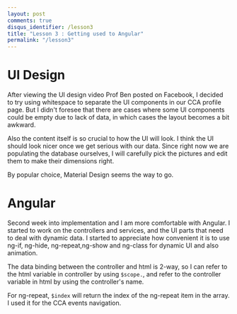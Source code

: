 ```yaml
---
layout: post
comments: true
disqus_identifier: /lesson3
title: "Lesson 3 : Getting used to Angular"
permalink: "/lesson3"
---
```


UI Design
=========
After viewing the UI design video Prof Ben posted on Facebook, I decided to try using whitespace to separate the UI components in our CCA profile page. But I didn't foresee that there are cases where some UI components could be empty due to lack of data, in which cases the layout becomes a bit awkward. 

Also the content itself is so crucial to how the UI will look. I think the UI should look nicer once we get serious with our data. Since right now we are populating the database ourselves, I will carefully pick the pictures and edit them to make their dimensions right.

By popular choice, Material Design seems the way to go.


Angular
=======
Second week into implementation and I am more comfortable with Angular. I started to work on the controllers and services, and the UI parts that need to deal with dynamic data. I started to appreciate how convenient it is to use ng-if, ng-hide, ng-repeat,ng-show and ng-class for dynamic UI and also animation.

The data binding between the controller and html is 2-way, so I can refer to the html variable in controller by using `$scope.`, and refer to the controller variable in html by using the controller's name.

For ng-repeat, `$index` will return the index of the ng-repeat item in the array. I used it for the CCA events navigation.
